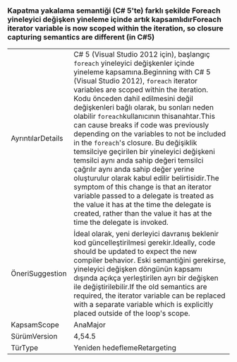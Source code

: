 ### <a name="foreach-iterator-variable-is-now-scoped-within-the-iteration-so-closure-capturing-semantics-are-different-in-c5"></a><span data-ttu-id="6f0df-101">Kapatma yakalama semantiği (C# 5'te) farklı şekilde Foreach yineleyici değişken yineleme içinde artık kapsamlıdır</span><span class="sxs-lookup"><span data-stu-id="6f0df-101">Foreach iterator variable is now scoped within the iteration, so closure capturing semantics are different (in C#5)</span></span>

|   |   |
|---|---|
|<span data-ttu-id="6f0df-102">Ayrıntılar</span><span class="sxs-lookup"><span data-stu-id="6f0df-102">Details</span></span>|<span data-ttu-id="6f0df-103">C# 5 (Visual Studio 2012 için), başlangıç <code>foreach</code> yineleyici değişkenler içinde yineleme kapsamına.</span><span class="sxs-lookup"><span data-stu-id="6f0df-103">Beginning with C# 5 (Visual Studio 2012), <code>foreach</code> iterator variables are scoped within the iteration.</span></span> <span data-ttu-id="6f0df-104">Kodu önceden dahil edilmesini değil değişkenleri bağlı olarak, bu sonları neden olabilir <code>foreach</code>kullanıcının thisanahtar.</span><span class="sxs-lookup"><span data-stu-id="6f0df-104">This can cause breaks if code was previously depending on the variables to not be included in the <code>foreach</code>'s closure.</span></span> <span data-ttu-id="6f0df-105">Bu değişiklik temsilciye geçirilen bir yineleyici değişkeni temsilci aynı anda sahip değeri temsilci çağrılır aynı anda sahip değer yerine oluşturulur olarak kabul edilir belirtisidir.</span><span class="sxs-lookup"><span data-stu-id="6f0df-105">The symptom of this change is that an iterator variable passed to a delegate is treated as the value it has at the time the delegate is created, rather than the value it has at the time the delegate is invoked.</span></span>|
|<span data-ttu-id="6f0df-106">Öneri</span><span class="sxs-lookup"><span data-stu-id="6f0df-106">Suggestion</span></span>|<span data-ttu-id="6f0df-107">İdeal olarak, yeni derleyici davranış beklenir kod güncelleştirilmesi gerekir.</span><span class="sxs-lookup"><span data-stu-id="6f0df-107">Ideally, code should be updated to expect the new compiler behavior.</span></span> <span data-ttu-id="6f0df-108">Eski semantiğini gerekirse, yineleyici değişken döngünün kapsamı dışında açıkça yerleştirilen ayrı bir değişken ile değiştirilebilir.</span><span class="sxs-lookup"><span data-stu-id="6f0df-108">If the old semantics are required, the iterator variable can be replaced with a separate variable which is explicitly placed outside of the loop's scope.</span></span>|
|<span data-ttu-id="6f0df-109">Kapsam</span><span class="sxs-lookup"><span data-stu-id="6f0df-109">Scope</span></span>|<span data-ttu-id="6f0df-110">Ana</span><span class="sxs-lookup"><span data-stu-id="6f0df-110">Major</span></span>|
|<span data-ttu-id="6f0df-111">Sürüm</span><span class="sxs-lookup"><span data-stu-id="6f0df-111">Version</span></span>|<span data-ttu-id="6f0df-112">4,5</span><span class="sxs-lookup"><span data-stu-id="6f0df-112">4.5</span></span>|
|<span data-ttu-id="6f0df-113">Tür</span><span class="sxs-lookup"><span data-stu-id="6f0df-113">Type</span></span>|<span data-ttu-id="6f0df-114">Yeniden hedefleme</span><span class="sxs-lookup"><span data-stu-id="6f0df-114">Retargeting</span></span>|

